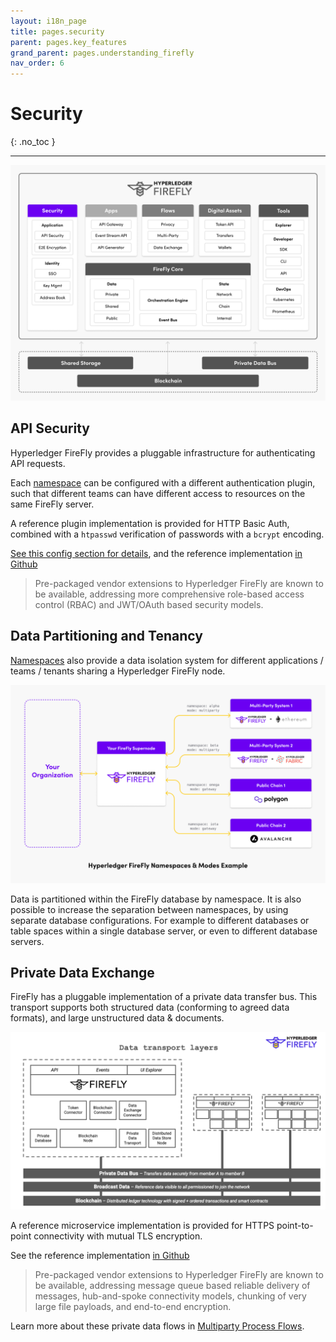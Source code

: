 ```yaml
---
layout: i18n_page
title: pages.security
parent: pages.key_features
grand_parent: pages.understanding_firefly
nav_order: 6
---
```


# Security
{: .no_toc }

---

![Hyperledger FireFly Security Features](../../images/firefly_functionality_overview_security.png)

## API Security

Hyperledger FireFly provides a pluggable infrastructure for authenticating API requests.

Each [namespace](../../reference/namespaces.html) can be configured with a different authentication
plugin, such that different teams can have different access to resources on the same
FireFly server.

A reference plugin implementation is provided for HTTP Basic Auth, combined with a `htpasswd`
verification of passwords with a `bcrypt` encoding.

[See this config section for details](../../reference/config.html#pluginsauth), and the
reference implementation
[in Github](https://github.com/hyperledger/firefly-common/blob/main/pkg/auth/basic/basic_auth.go)

> Pre-packaged vendor extensions to Hyperledger FireFly are known to be available, addressing more
> comprehensive role-based access control (RBAC) and JWT/OAuth based security models.

## Data Partitioning and Tenancy

[Namespaces](../../reference/namespaces.html) also provide a data isolation system for different
applications / teams / tenants sharing a Hyperledger FireFly node.

![Namespaces](../../images/hyperledger-firefly-namespaces-example-with-org.png)

Data is partitioned within the FireFly database by namespace. It is also possible to increase the
separation between namespaces, by using separate database configurations. For example to different
databases or table spaces within a single database server, or even to different database servers.

## Private Data Exchange

FireFly has a pluggable implementation of a private data transfer bus. This transport supports
both structured data (conforming to agreed data formats), and large unstructured data & documents.

![Hyperledger FireFly Data Transport Layers](../../images/firefly_data_transport_layers.png)

A reference microservice implementation is provided for HTTPS point-to-point connectivity with
mutual TLS encryption.

See the reference implementation
[in Github](https://github.com/hyperledger/firefly-dataexchange-https)

> Pre-packaged vendor extensions to Hyperledger FireFly are known to be available, addressing
> message queue based reliable delivery of messages, hub-and-spoke connectivity models, chunking
> of very large file payloads, and end-to-end encryption.

Learn more about these private data flows in [Multiparty Process Flows](../multiparty/multiparty_flow.md).
